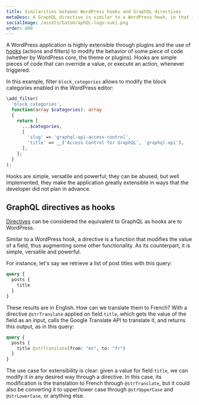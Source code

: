 ```yaml
---
title: Similarities between WordPress hooks and GraphQL directives
metaDesc: A GraphQL directive is similar to a WordPress hook, in that it is a function that modifies the value of a field, thus augmenting some other functionality.
socialImage: /assets/GatoGraphQL-logo-suki.png
order: 800
---
```


A WordPress application is highly extensible through plugins and the use of [hooks](https://developer.wordpress.org/plugins/hooks/) (actions and filters) to modify the behavior of some piece of code (whether by WordPress core, the theme or plugins). Hooks are simple pieces of code that can override a value, or execute an action, whenever triggered.

In this example, filter `block_categories` allows to modify the block categories enabled in the WordPress editor:

```php
\add_filter(
  'block_categories',
  function(array $categories): array
  {
    return [
      ...$categories,
      [
        'slug' => 'graphql-api-access-control',
        'title' => __('Access Control for GraphQL', 'graphql-api'),
      ],
    ];
  }
);
```

Hooks are simple, versatile and powerful; they can be abused, but well implemented, they make the application greatly extensible in ways that the developer did not plan in advance.

## GraphQL directives as hooks

[Directives](https://graphql.org/learn/queries/#directives) can be considered the equivalent to GraphQL as hooks are to WordPress.

Similar to a WordPress hook, a directive is a function that modifies the value of a field, thus augmenting some other functionality. As its counterpart, it is simple, versatile and powerful.

For instance, let's say we retrieve a list of post titles with this query:

```graphql
query {
  posts {
    title
  }
}
```

These results are in English. How can we translate them to French? With a directive `@strTranslate` applied on field `title`, which gets the value of the field as an input, calls the Google Translate API to translate it, and returns this output, as in this query:

```graphql
query {
  posts {
    title @strTranslate(from: "en", to: "fr")
  }
}
```

The use case for extensibility is clear: given a value for field `title`, we can modify it in any desired way through a directive. In this case, its modification is the translation to French through `@strTranslate`, but it could also be converting it to upper/lower case through `@strUpperCase` and `@strLowerCase`, or anything else.
